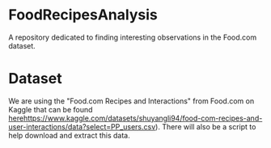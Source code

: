 # FoodRecipesAnalysis
A repository dedicated to finding interesting observations in the Food.com dataset.


# Dataset
We are using the "Food.com Recipes and Interactions" from Food.com on Kaggle that can be found [here](https://www.kaggle.com/datasets/shuyangli94/food-com-recipes-and-user-interactions/data?select=PP_users.csv)https://www.kaggle.com/datasets/shuyangli94/food-com-recipes-and-user-interactions/data?select=PP_users.csv). There will also be a script to help download and extract this data.


